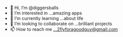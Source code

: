 - 👋 Hi, I’m @diggersballs
- 👀 I’m interested in ...amazing apps
- 🌱 I’m currently learning ...about life
- 💞️ I’m looking to collaborate on ...brilliant projects
- 📫 How to reach me ...2flyforagoodguy@gmail.com
 

<!---
diggersballs/diggersballs is a ✨ special ✨ repository because its `README.md` (this file) appears on your GitHub profile.
You can click the Preview link to take a look at your changes.
--->

